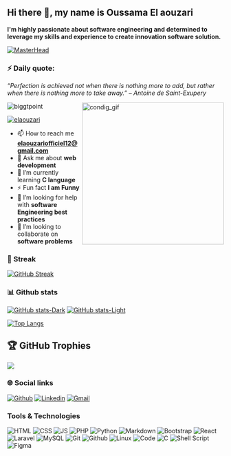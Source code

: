 ## Hi there 👋, my name is Oussama El aouzari

**I'm highly passionate about software engineering and determined to leverage my skills and experience to create innovation software solution.**

[![MasterHead](https://user-images.githubusercontent.com/95478989/198955082-6e78ebb5-e1e4-49f9-8d32-6e5af3984dcd.gif)](https://BigGtpoint.io)




### ⚡ Daily quote: 
<!--STARTS_HERE_QUOTE_README-->
<i>“Perfection is achieved not when there is nothing more to add, but rather when there is nothing more to take away.” – Antoine de Saint-Exupery</i>
<!--ENDS_HERE_QUOTE_README-->


<img align="right" alt="condig_gif" width="330" src="https://cdn.dribbble.com/users/2401141/screenshots/5487982/developers-gif-showcase.gif">

<p align="left"> <img src="https://komarev.com/ghpvc/?username=biggtpoint&label=Profile%20views&color=0e75b6&style=flat" alt="biggtpoint" /> </p>

<p align="left"> <a href="https://twitter.com/elaouzari" target="blank"><img src="https://img.shields.io/twitter/follow/elaouzari?logo=twitter&style=for-the-badge" alt="elaouzari" /></a> </p>

- 📫 How to reach me **elaouzariofficiel12@gmail.com**
- 💬 Ask me about **web development**
- 🌱 I’m currently learning **C language**
- ⚡ Fun fact **I am Funny**
- 🤝 I’m looking for help with **software Engineering best practices**
- 👯 I’m looking to collaborate on **software problems**



### 💫 Streak

[![GitHub Streak](https://github-readme-streak-stats.herokuapp.com?user=gtpoint&theme=dark&border_radius=4.6&mode=weekly)](https://git.io/streak-stats)



### 📊 Github stats

[![GitHub stats-Dark](https://github-readme-stats.vercel.app/api?username=gtpoint&show_icons=true&theme=dark#gh-dark-mode-only)](https://github.com/anuraghazra/github-readme-stats#gh-dark-mode-only)
[![GitHub stats-Light](https://github-readme-stats.vercel.app/api?username=gtpoint&show_icons=true&theme=default#gh-light-mode-only)](https://github.com/anuraghazra/github-readme-stats#gh-light-mode-only)

[![Top Langs](https://github-readme-stats.vercel.app/api/top-langs/?username=gtpoint)](https://github.com/gtpoint/gtpoint)

## 🏆 GitHub Trophies
![](https://github-profile-trophy.vercel.app/?username=gtpoint&theme=monokai&no-frame=true&no-bg=true&margin-w=4)

### 🌐 Social links

[![Github](https://img.shields.io/badge/Github-000000?&style=for-the-badge&logo=github&logoColor=white)](https://github.com/gtpoint)
[![Linkedin](https://img.shields.io/badge/linkedin-%230077B5.svg?&style=for-the-badge&logo=linkedin&logoColor=white)](https://linkedin.com/in/oussama-el-aouzari-32a99b26b/)
[![Gmail](https://img.shields.io/badge/gmail-D14836?&style=for-the-badge&logo=gmail&logoColor=white)](elaouzariofficiel12@gmail.com)


### Tools & Technologies

![HTML](https://img.shields.io/badge/html5-%23E34F26.svg?style=for-the-badge&logo=html5&logoColor=white) ![CSS](https://img.shields.io/badge/css3-%231572B6.svg?style=for-the-badge&logo=css3&logoColor=white) ![JS](https://img.shields.io/badge/javascript-%23323330.svg?style=for-the-badge&logo=javascript&logoColor=%23F7DF1E) ![PHP](https://img.shields.io/badge/php-%23777BB4.svg?style=for-the-badge&logo=php&logoColor=white)
![Python](https://img.shields.io/badge/python-%2314354C.svg?style=for-the-badge&logo=python&logoColor=white) ![Markdown](https://img.shields.io/badge/markdown-%23000000.svg?style=for-the-badge&logo=markdown&logoColor=white)
![Bootstrap](https://img.shields.io/badge/bootstrap-%23563D7C.svg?style=for-the-badge&logo=bootstrap&logoColor=white) ![React](https://img.shields.io/badge/React-20232A?style=for-the-badge&logo=react&logoColor=61DAFB) ![Laravel](https://img.shields.io/badge/laravel-%23FF2D20.svg?style=for-the-badge&logo=laravel&logoColor=white) 
![MySQL](https://img.shields.io/badge/mysql-%2300f.svg?style=for-the-badge&logo=mysql&logoColor=white) ![Git](https://img.shields.io/badge/git-%23F05033.svg?style=for-the-badge&logo=git&logoColor=white)  ![Github](https://img.shields.io/badge/github-%23121011.svg?style=for-the-badge&logo=github&logoColor=white) ![Linux](https://img.shields.io/badge/Linux-FCC624?style=for-the-badge&logo=linux&logoColor=black) ![Code](https://img.shields.io/badge/VisualStudioCode-0078d7.svg?style=for-the-badge&logo=visual-studio-code&logoColor=white) ![C](https://img.shields.io/badge/c-%2300599C.svg?style=for-the-badge&logo=c&logoColor=white) ![Shell Script](https://img.shields.io/badge/shell_script-%23121011.svg?style=for-the-badge&logo=gnu-bash&logoColor=white) ![Figma](https://img.shields.io/badge/figma-%23F24E1E.svg?style=for-the-badge&logo=figma&logoColor=white)


